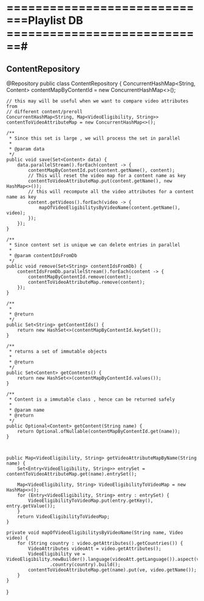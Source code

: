 # =============================Playlist DB ============================#

## ContentRepository ##
@Repository
public class ContentRepository {
	ConcurrentHashMap<String, Content> contentMapByContentId = new ConcurrentHashMap<>();

	// this may will be useful when we want to compare video attributes from
	// different content/preroll
	ConcurrentHashMap<String, Map<VideoEligibility, String>> contentToVideoAttributeMap = new ConcurrentHashMap<>();

	/**
	 * Since this set is large , we will process the set in parallel
	 * 
	 * @param data
	 */
	public void save(Set<Content> data) {
		data.parallelStream().forEach(content -> {
			contentMapByContentId.put(content.getName(), content);
			// This will reset the video map for a content name as key
			contentToVideoAttributeMap.put(content.getName(), new HashMap<>());
			// this will recompute all the video attributes for a content name as key
			content.getVideos().forEach(video -> {
				mapOfVideoEligibilitysByVideoName(content.getName(), video);
			});
		});
	}

	/**
	 * Since content set is unique we can delete entries in parallel
	 * 
	 * @param contentIdsFromDb
	 */
	public void remove(Set<String> contentIdsFromDb) {
		contentIdsFromDb.parallelStream().forEach(content -> {
			contentMapByContentId.remove(content);
			contentToVideoAttributeMap.remove(content);
		});
	}

	/**
	 * 
	 * @return
	 */
	public Set<String> getContentIds() {
		return new HashSet<>(contentMapByContentId.keySet());
	}

	/**
	 * returns a set of immutable objects
	 * 
	 * @return
	 */
	public Set<Content> getContents() {
		return new HashSet<>(contentMapByContentId.values());
	}

	/**
	 * Content is a immutable class , hence can be returned safely
	 * 
	 * @param name
	 * @return
	 */
	public Optional<Content> getContent(String name) {
		return Optional.ofNullable(contentMapByContentId.get(name));
	}



	public Map<VideoEligibility, String> getVideoAttributeMapByName(String name) {
		Set<Entry<VideoEligibility, String>> entrySet = contentToVideoAttributeMap.get(name).entrySet();

		Map<VideoEligibility, String> VideoEligibilityToVideoMap = new HashMap<>();
		for (Entry<VideoEligibility, String> entry : entrySet) {
			VideoEligibilityToVideoMap.put(entry.getKey(), entry.getValue());
		}
		return VideoEligibilityToVideoMap;
	}

	private void mapOfVideoEligibilitysByVideoName(String name, Video video) {
		for (String country : video.getAttributes().getCountries()) {
			VideoAttributes videoAtt = video.getAttributes();
			VideoEligibility ve = VideoEligibility.newBuilder().language(videoAtt.getLanguage()).aspect(videoAtt.getAspect())
					.country(country).build();
			contentToVideoAttributeMap.get(name).put(ve, video.getName());
		}
	}
}


